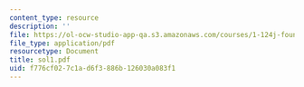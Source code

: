 ```yaml
---
content_type: resource
description: ''
file: https://ol-ocw-studio-app-qa.s3.amazonaws.com/courses/1-124j-foundations-of-software-engineering-fall-2000/f776cf027c1ad6f3886b126030a083f1_sol1.pdf
file_type: application/pdf
resourcetype: Document
title: sol1.pdf
uid: f776cf02-7c1a-d6f3-886b-126030a083f1
---
```

